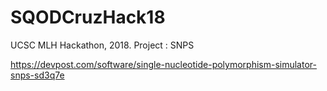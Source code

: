 # SQODCruzHack18
UCSC MLH Hackathon, 2018. Project : SNPS

https://devpost.com/software/single-nucleotide-polymorphism-simulator-snps-sd3q7e